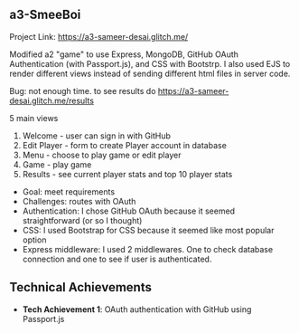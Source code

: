 ## a3-SmeeBoi

Project Link: https://a3-sameer-desai.glitch.me/

Modified a2 "game" to use Express, MongoDB, GitHub OAuth Authentication (with Passport.js), and CSS with Bootstrp. I also used EJS to render different views instead of sending different html files in server code. 

Bug: not enough time. to see results do
https://a3-sameer-desai.glitch.me/results

5 main views
1) Welcome - user can sign in with GitHub
2) Edit Player - form to create Player account in database
3) Menu - choose to play game or edit player
4) Game - play game
5) Results - see current player stats and top 10 player stats

- Goal: meet requirements
- Challenges: routes with OAuth
- Authentication: I chose GitHub OAuth because it seemed straightforward (or so I thought)
- CSS: I used Bootstrap for CSS because it seemed like most popular option
- Express middleware: I used 2 middlewares. One to check database connection and one to see if user is authenticated. 


## Technical Achievements
- **Tech Achievement 1**: OAuth authentication with GitHub using Passport.js
